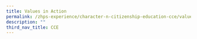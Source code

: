 ```yaml
---
title: Values in Action
permalink: /zhps-experience/character-n-citizenship-education-cce/values-in-action/
description: ""
third_nav_title: CCE
---
```

